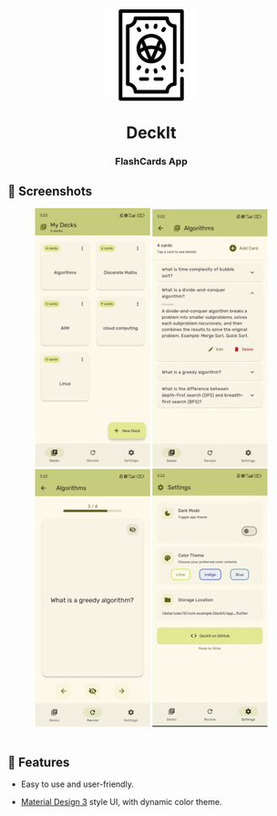 <div align="center">

<img width="" src="assets/screenshots/icon.png"  width=160 height=160  align="center">

# DeckIt

### FlashCards App

</div>


## 📱 Screenshots

<div align="center">
<div>
<img src="assets/screenshots/1.jpg" width="40%" />
<img src="assets/screenshots/2.jpg" width="40%" />
<img src="assets/screenshots/3.jpg" width="40%" />
<img src="assets/screenshots/4.jpg" width="40%" />
</div>
</div>

<br>

## 📖 Features

- Easy to use and user-friendly.

- [Material Design 3](https://m3.material.io/) style UI, with dynamic color theme.
